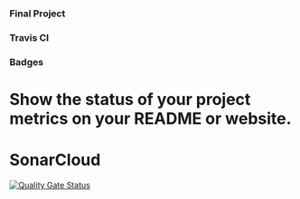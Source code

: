 ### Final Project

### Travis CI

### Badges
# Show the status of your project metrics on your README or website.
# SonarCloud
[![Quality Gate Status](https://sonarcloud.io/api/project_badges/measure?project=fs7-final-project&metric=alert_status)](https://sonarcloud.io/dashboard?id=fs7-final-project)
